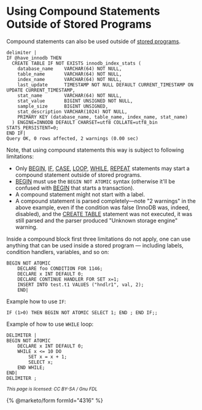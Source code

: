 # Using Compound Statements Outside of Stored Programs

Compound statements can also be used outside of [stored programs](../../../server-usage/stored-routines/).

```
delimiter |
IF @have_innodb THEN
  CREATE TABLE IF NOT EXISTS innodb_index_stats (
    database_name    VARCHAR(64) NOT NULL,
    table_name       VARCHAR(64) NOT NULL,
    index_name       VARCHAR(64) NOT NULL,
    last_update      TIMESTAMP NOT NULL DEFAULT CURRENT_TIMESTAMP ON UPDATE CURRENT_TIMESTAMP,
    stat_name        VARCHAR(64) NOT NULL,
    stat_value       BIGINT UNSIGNED NOT NULL,
    sample_size      BIGINT UNSIGNED,
    stat_description VARCHAR(1024) NOT NULL,
    PRIMARY KEY (database_name, table_name, index_name, stat_name)
  ) ENGINE=INNODB DEFAULT CHARSET=utf8 COLLATE=utf8_bin STATS_PERSISTENT=0;
END IF|
Query OK, 0 rows affected, 2 warnings (0.00 sec)
```

Note, that using compound statements this way is subject to following limitations:

* Only [BEGIN](begin-end.md), [IF](if.md), [CASE](case-statement.md), [LOOP](loop.md), [WHILE](while.md), [REPEAT](repeat-loop.md) statements may start a compound statement outside of stored programs.
* [BEGIN](begin-end.md) must use the `BEGIN NOT ATOMIC` syntax (otherwise it'll be confused with [BEGIN](../transactions/start-transaction.md) that starts a transaction).
* A compound statement might not start with a label.
* A compound statement is parsed completely—note "2 warnings" in the above example, even if the condition was false (InnoDB was, indeed, disabled), and the [CREATE TABLE](../data-definition/create/create-table.md) statement was not executed, it was still parsed and the parser produced "Unknown storage engine" warning.

Inside a compound block first three limitations do not apply, one can use anything that can be used inside a stored program — including labels, condition handlers, variables, and so on:

```
BEGIN NOT ATOMIC
    DECLARE foo CONDITION FOR 1146;
    DECLARE x INT DEFAULT 0;
    DECLARE CONTINUE HANDLER FOR SET x=1;
    INSERT INTO test.t1 VALUES ("hndlr1", val, 2);
    END|
```

Example how to use `IF`:

```
IF (1>0) THEN BEGIN NOT ATOMIC SELECT 1; END ; END IF;;
```

Example of how to use `WHILE` loop:

```
DELIMITER |
BEGIN NOT ATOMIC
    DECLARE x INT DEFAULT 0;
    WHILE x <= 10 DO
        SET x = x + 1;
        SELECT x;
    END WHILE;
END|
DELIMITER ;
```

<sub>_This page is licensed: CC BY-SA / Gnu FDL_</sub>

{% @marketo/form formId="4316" %}
